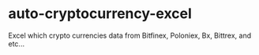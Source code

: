 # auto-cryptocurrency-excel
Excel which crypto currencies data from Bitfinex, Poloniex, Bx, Bittrex, and etc...
